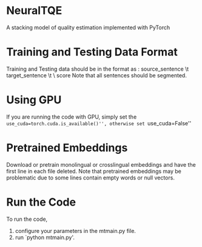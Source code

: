 # NeuralTQE
A stacking model of quality estimation implemented with PyTorch 

# Training and Testing Data Format
Training and Testing data should be in the format as :
source_sentence \t target_sentence \t \ score
Note that all sentences should be segmented.

# Using GPU
If you are running the code with GPU, simply set the ``use_cuda=torch.cuda.is_available()'', otherwise set ``use_cuda=False''

# Pretrained Embeddings
Download or pretrain monolingual or crosslingual embeddings and have the first line in each file deleted.  Note that pretrained embeddings may be  problematic due to some lines contain empty words or null vectors. 


# Run the Code
To run the code,
1. configure your parameters in the mtmain.py file.
2. run  `python mtmain.py'.
